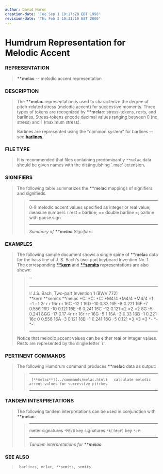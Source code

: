 ```yaml
---
author: David Huron
creation-date: 'Tue Sep 1 10:17:29 EDT 1998'
revision-date: 'Thu Feb 3 10:31:10 EST 2000'
---
```



Humdrum Representation for Melodic Accent
=========================================

### REPRESENTATION

> **\*\*melac** \-- melodic accent representation

### DESCRIPTION

> The **\*\*melac** representation is used to characterize the degree of
> pitch-related stress (melodic accent) for successive moments. Three
> types of tokens are recognized by **\*\*melac**: stress-tokens, rests,
> and barlines. Stress-tokens encode decimal values ranging between 0
> (no stress) and 1 (maximum stress).
>
> Barlines are represented using the \"common system\" for barlines \--
> see [**barlines**](barlines.rep.html).

### FILE TYPE

> It is recommended that files containing predominantly `**melac` data
> should be given names with the distinguishing \`.mac\' extension.

### SIGNIFIERS

> The following table summarizes the **\*\*melac** mappings of
> signifiers and signifieds.
>
> >   ----- --------------------------------------------
> >   0-9   melodic accent values specified as integer
> >         or real value; measure numbers
> >   r     rest
> >   =     barline; == double barline
> >   =;    barline with pause sign
> >   ----- --------------------------------------------
> >
> > *Summary of **\*\*melac** Signifiers*

### EXAMPLES

> The following sample document shows a single spine of **\*\*melac**
> data for the bass line of J. S. Bach\'s two-part keyboard Invention
> No. 1. The corresponding [**\*\*kern**](kern.rep.html) and
> [**\*\*semits**](semits.rep.html) representations are also shown:
>
> > ``
> >
> >   ---------------------------------------------- ------------ -----------
> >   !! J.S. Bach, Two-part Invention 1 (BWV 772)                
> >   \*\*kern                                       \*\*semits   \*\*melac
> >   \*C:                                           \*C:         \*C:
> >   \*M4/4                                         \*M4/4       \*M4/4
> >   =1                                             =1           =1
> >   2r                                             r            r
> >   16r                                            r            r
> >   16C                                            -12          1
> >   16D                                            -10          0.33
> >   16E                                            -8           0.221
> >   16F                                            -7           0.556
> >   16D                                            -10          0.121
> >   16E                                            -8           0.241
> >   16C                                            -12          0.121
> >   =2                                             =2           =2
> >   8G                                             -5           0.241
> >   8GG                                            -17          0.17
> >   4r                                             r            r
> >   16r                                            r            r
> >   16G                                            -5           1
> >   16A                                            -3           0.33
> >   16B                                            -1           0.221
> >   16c                                            0            0.556
> >   16A                                            -3           0.121
> >   16B                                            -1           0.241
> >   16G                                            -5           0.121
> >   =3                                             =3           =3
> >   \*-                                            \*-          \*-
> >   ---------------------------------------------- ------------ -----------
> >
> Notice that melodic accent values can be either real or integer
> values. Rests are represented by the single letter \`r\'.

### PERTINENT COMMANDS

> The following Humdrum command produces **\*\*melac** data as output:
>
> >   -- ------------------------------------- --------------------------------------------------------
> >      [**melac**](../commands/melac.html)   calculate melodic accent values for successive pitches
> >   -- ------------------------------------- --------------------------------------------------------
> >
### TANDEM INTERPRETATIONS

> The following tandem interpretations can be used in conjunction with
> **\*\*melac**:
>
> >   ------------------ ------------
> >   meter signatures   `*M6/8`
> >   key signatures     `*k[f#c#]`
> >   key                `*c#:`
> >   ------------------ ------------
> >
> > *Tandem interpretations for **\*\*melac***

### SEE ALSO

> ` barlines, melac, **semits, semits`


